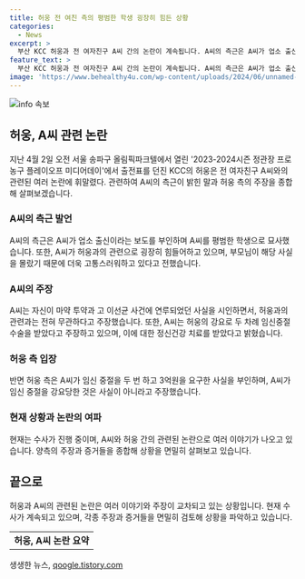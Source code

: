 ```yaml
---
title: 허웅 전 여친 측의 평범한 학생 굉장히 힘든 상황
categories:
  - News
excerpt: >
  부산 KCC 허웅과 전 여자친구 A씨 간의 논란이 계속됩니다. A씨의 측근은 A씨가 업소 출신이 아니라며 이에 대해 부인하고 있습니다. 또한 A씨는 마약 투약 및 고 이선균 사건 연루 의혹에 대해서는 시인했지만, 허웅과의 관련성을 부인하고 있습니다. 허웅은 A씨를 공갈미수, 협박, 스토킹 등의 혐의로 고소하고, A씨는 오는 26일 서울 강남경찰서에서 조사를 받을 예정입니다. A씨는 또한 허웅이 강요로 인해 두 차례 임신중절을 했다고 주장하고 있습니다.
feature_text: >
  부산 KCC 허웅과 전 여자친구 A씨 간의 논란이 계속됩니다. A씨의 측근은 A씨가 업소 출신이 아니라며 이에 대해 부인하고 있습니다. 또한 A씨는 마약 투약 및 고 이선균 사건 연루 의혹에 대해서는 시인했지만, 허웅과의 관련성을 부인하고 있습니다. 허웅은 A씨를 공갈미수, 협박, 스토킹 등의 혐의로 고소하고, A씨는 오는 26일 서울 강남경찰서에서 조사를 받을 예정입니다. A씨는 또한 허웅이 강요로 인해 두 차례 임신중절을 했다고 주장하고 있습니다.
image: 'https://www.behealthy4u.com/wp-content/uploads/2024/06/unnamed-file.png'
---
```


<p><img src="https://www.behealthy4u.com/wp-content/uploads/2024/06/unnamed-file.png" alt="info 속보" /></p>

<h2 data-ke-size="size26">허웅, A씨 관련 논란</h2>

<p data-ke-size="size16">지난 4월 2일 오전 서울 송파구 올림픽파크텔에서 열린 '2023-2024시즌 정관장 프로농구 플레이오프 미디어데이'에서 출전표를 던진 KCC의 허웅은 전 여자친구 A씨와의 관련된 여러 논란에 휘말렸다. 관련하여 A씨의 측근이 밝힌 말과 허웅 측의 주장을 종합해 살펴보겠습니다.</p>

<h3 data-ke-size="size24">A씨의 측근 발언</h3>

<p data-ke-size="size16">A씨의 측근은 A씨가 업소 출신이라는 보도를 부인하며 A씨를 평범한 학생으로 묘사했습니다. 또한, A씨가 허웅과의 관련으로 굉장히 힘들어하고 있으며, 부모님이 해당 사실을 몰랐기 때문에 더욱 고통스러워하고 있다고 전했습니다.</p>

<h3 data-ke-size="size24">A씨의 주장</h3>

<p data-ke-size="size16">A씨는 자신이 마약 투약과 고 이선균 사건에 연루되었던 사실을 시인하면서, 허웅과의 관련과는 전혀 무관하다고 주장했습니다. 또한, A씨는 허웅의 강요로 두 차례 임신중절 수술을 받았다고 주장하고 있으며, 이에 대한 정신건강 치료를 받았다고 밝혔습니다.</p>

<h3 data-ke-size="size24">허웅 측 입장</h3>

<p data-ke-size="size16">반면 허웅 측은 A씨가 임신 중절을 두 번 하고 3억원을 요구한 사실을 부인하며, A씨가 임신 중절을 강요당한 것은 사실이 아니라고 주장했습니다.</p>

<h3 data-ke-size="size24">현재 상황과 논란의 여파</h3>

<p data-ke-size="size16">현재는 수사가 진행 중이며, A씨와 허웅 간의 관련된 논란으로 여러 이야기가 나오고 있습니다. 양측의 주장과 증거들을 종합해 상황을 면밀히 살펴보고 있습니다.</p>

<h2 data-ke-size="size26">끝으로</h2>

<p data-ke-size="size16">허웅과 A씨의 관련된 논란은 여러 이야기와 주장이 교차되고 있는 상황입니다. 현재 수사가 계속되고 있으며, 각종 주장과 증거들을 면밀히 검토해 상황을 파악하고 있습니다.</p>

<table>
<tbody>
<tr>
<td style="text-align: center; height: 17px;"><b>허웅, A씨 논란 요약</b></td>
</tr>
</tbody>
</table>
생생한 뉴스, <a href="https://qoogle.tistory.com" rel="dofollow">qoogle.tistory.com</a>


